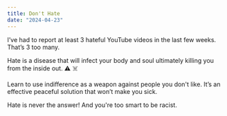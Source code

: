```yaml
---
title: Don't Hate
date: "2024-04-23"
---
```


I’ve had to report at least 3 hateful YouTube videos in the last few weeks. That’s 3 too many. 

Hate is a disease that will infect your body and soul ultimately killing you from the inside out. ⚠️ ☠️ 

 Learn to use indifference as a weapon against people you don't like. It’s an effective peaceful solution that won’t make you sick.

Hate is never the answer! And you're too smart to be racist. 
